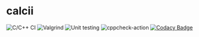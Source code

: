 # calcii
![C/C++ CI](https://github.com/99002761/calcii/workflows/C/C++%20CI/badge.svg)
![Valgrind](https://github.com/99002761/calcii/workflows/Valgrind/badge.svg)
![Unit testing](https://github.com/99002761/calcii/workflows/Unit%20testing/badge.svg)
![cppcheck-action](https://github.com/99002761/calcii/workflows/cppcheck-action/badge.svg)
[![Codacy Badge](https://app.codacy.com/project/badge/Grade/f167b49a564a4aa29ff3eaf6cf27eadb)](https://www.codacy.com/gh/99002761/calcii/dashboard?utm_source=github.com&amp;utm_medium=referral&amp;utm_content=99002761/calcii&amp;utm_campaign=Badge_Grade)
